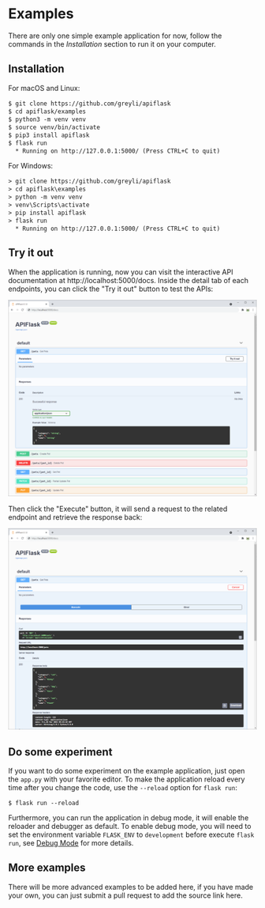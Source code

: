# Examples

There are only one simple example application for now, follow the commands in the *Installation* section to run it on your computer.

## Installation

For macOS and Linux:

```
$ git clone https://github.com/greyli/apiflask
$ cd apiflask/examples
$ python3 -m venv venv
$ source venv/bin/activate
$ pip3 install apiflask
$ flask run
  * Running on http://127.0.0.1:5000/ (Press CTRL+C to quit)
```

For Windows:

```
> git clone https://github.com/greyli/apiflask
> cd apiflask\examples
> python -m venv venv
> venv\Scripts\activate
> pip install apiflask
> flask run
  * Running on http://127.0.0.1:5000/ (Press CTRL+C to quit)
```

## Try it out

When the application is running, now you can visit the interactive API documentation at http://localhost:5000/docs. Inside the detail tab of each endpoints, you can click the "Try it out" button to test the APIs:

![](../images/try-it-out.png)

Then click the "Execute" button, it will send a request to the related endpoint and retrieve the response back:

![](../images/execute.png)

## Do some experiment

If you want to do some experiment on the example application, just open the `app.py` with your favorite editor. To make the application reload every time after you change the code, use the `--reload` option for `flask run`:

```
$ flask run --reload
```

Furthermore, you can run the application in debug mode, it will enable the reloader and debugger as default. To enable debug mode, you will need to set the environment variable `FLASK_ENV` to `development` before execute `flask run`, see [Debug Mode](https://flask.palletsprojects.com/en/master/quickstart/#debug-mode) for more details.

## More examples

There will be more advanced examples to be added here, if you have made your own, you can just submit a pull request to add the source link here.